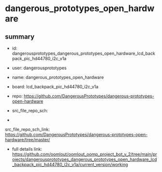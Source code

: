 # dangerous_prototypes_open_hardware
 
## summary 
* id: dangerousprototypes_dangerous_prototypes_open_hardware_lcd_backpack_pic_hd44780_i2c_v1a
* user: dangerousprototypes
* name: dangerous_prototypes_open_hardware
* board: lcd_backpack_pic_hd44780_i2c_v1a
* repo: https://github.com/DangerousPrototypes/dangerous-prototypes-open-hardware



* src_file_repo_sch: 
*
 src_file_repo_sch_link: https://github.com/DangerousPrototypes/dangerous-prototypes-open-hardware/tree/master/
* full details link: https://github.com/oomlout/oomlout_oomp_project_bot_v_2/tree/main/projects/dangerousprototypes_dangerous_prototypes_open_hardware_lcd_backpack_pic_hd44780_i2c_v1a/current_version/working  






